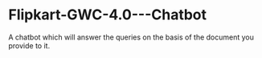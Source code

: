 # Flipkart-GWC-4.0---Chatbot

A chatbot which will answer the queries on the basis of the document you provide to it.
